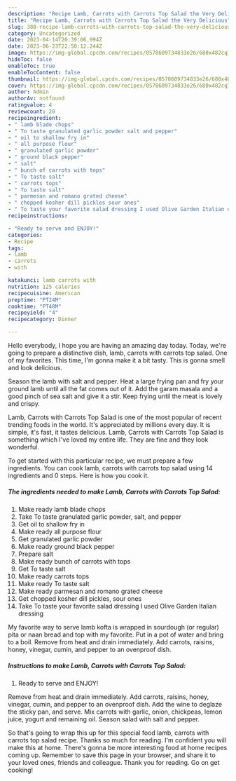 ```yaml
---
description: "Recipe Lamb, Carrots with Carrots Top Salad the Very Delicious"
title: "Recipe Lamb, Carrots with Carrots Top Salad the Very Delicious"
slug: 388-recipe-lamb-carrots-with-carrots-top-salad-the-very-delicious
category: Uncategorized
date: 2023-04-14T20:39:06.994Z
date: 2023-06-23T22:50:12.244Z
image: https://img-global.cpcdn.com/recipes/0578609734833e26/680x482cq70/lamb-carrots-with-carrots-top-salad-recipe-main-photo.jpg
hideToc: false
enableToc: true
enableTocContent: false
thumbnail: https://img-global.cpcdn.com/recipes/0578609734833e26/680x482cq70/lamb-carrots-with-carrots-top-salad-recipe-main-photo.jpg
cover: https://img-global.cpcdn.com/recipes/0578609734833e26/680x482cq70/lamb-carrots-with-carrots-top-salad-recipe-main-photo.jpg
author: Admin
authorAv: notfound
ratingvalue: 4
reviewcount: 20
recipeingredient:
- " lamb blade chops"
- " To taste granulated garlic powder salt and pepper"
- " oil to shallow fry in"
- " all purpose flour"
- " granulated garlic powder"
- " ground black pepper"
- " salt"
- " bunch of carrots with tops"
- " To taste salt"
- " carrots tops"
- " To taste salt"
- " parmesan and romano grated cheese"
- " chopped kosher dill pickles sour ones"
- " To taste your favorite salad dressing I used Olive Garden Italian dressing"
recipeinstructions:

- "Ready to serve and ENJOY!"
categories:
- Recipe
tags:
- lamb
- carrots
- with

katakunci: lamb carrots with 
nutrition: 125 calories
recipecuisine: American
preptime: "PT24M"
cooktime: "PT48M"
recipeyield: "4"
recipecategory: Dinner

---
```



Hello everybody, I hope you are having an amazing day today. Today, we're going to prepare a distinctive dish, lamb, carrots with carrots top salad. One of my favorites. This time, I'm gonna make it a bit tasty. This is gonna smell and look delicious.

Season the lamb with salt and pepper. Heat a large frying pan and fry your ground lamb until all the fat comes out of it. Add the garam masala and a good pinch of sea salt and give it a stir. Keep frying until the meat is lovely and crispy.

Lamb, Carrots with Carrots Top Salad is one of the most popular of recent trending foods in the world. It's appreciated by millions every day. It is simple, it's fast, it tastes delicious. Lamb, Carrots with Carrots Top Salad is something which I've loved my entire life. They are fine and they look wonderful.


To get started with this particular recipe, we must prepare a few ingredients. You can cook lamb, carrots with carrots top salad using 14 ingredients and 0 steps. Here is how you cook it.

<!--inarticleads1-->

##### The ingredients needed to make Lamb, Carrots with Carrots Top Salad:

1. Make ready  lamb blade chops
1. Take  To taste granulated garlic powder, salt, and pepper
1. Get  oil to shallow fry in
1. Make ready  all purpose flour
1. Get  granulated garlic powder
1. Make ready  ground black pepper
1. Prepare  salt
1. Make ready  bunch of carrots with tops
1. Get  To taste salt
1. Make ready  carrots tops
1. Make ready  To taste salt
1. Make ready  parmesan and romano grated cheese
1. Get  chopped kosher dill pickles, sour ones
1. Take  To taste your favorite salad dressing I used Olive Garden Italian dressing


My favorite way to serve lamb kofta is wrapped in sourdough (or regular) pita or naan bread and top with my favorite. Put in a pot of water and bring to a boil. Remove from heat and drain immediately. Add carrots, raisins, honey, vinegar, cumin, and pepper to an ovenproof dish. 

<!--inarticleads2-->

##### Instructions to make Lamb, Carrots with Carrots Top Salad:


1. Ready to serve and ENJOY!

Remove from heat and drain immediately. Add carrots, raisins, honey, vinegar, cumin, and pepper to an ovenproof dish. Add the wine to deglaze the sticky pan, and serve. Mix carrots with garlic, onion, chickpeas, lemon juice, yogurt and remaining oil. Season salad with salt and pepper. 

So that's going to wrap this up for this special food lamb, carrots with carrots top salad recipe. Thanks so much for reading. I'm confident you will make this at home. There's gonna be more interesting food at home recipes coming up. Remember to save this page in your browser, and share it to your loved ones, friends and colleague. Thank you for reading. Go on get cooking!
